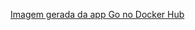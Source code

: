 [Imagem gerada da app Go no Docker Hub](https://hub.docker.com/layers/fsmoraes/go-web/4.0/images/sha256-b7c7dac6bd374b6ec835c07354360dbb8794f3569b51edf50392ea87e57e7825?context=repo)
